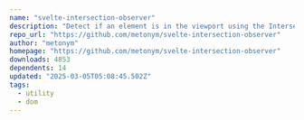 ```yaml
---
name: "svelte-intersection-observer"
description: "Detect if an element is in the viewport using the Intersection Observer API"
repo_url: "https://github.com/metonym/svelte-intersection-observer"
author: "metonym"
homepage: "https://github.com/metonym/svelte-intersection-observer"
downloads: 4853
dependents: 14
updated: "2025-03-05T05:08:45.502Z"
tags: 
  - utility
  - dom
---
```

